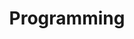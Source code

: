 ---
layout: grid
title: Programming
slug: Programming
description: >
    Posts in Programming category
permalink: Programming
---